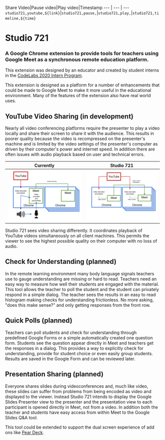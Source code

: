 Share Video|Pause video|Play video|Timestamp 
--- | --- | ---
`studio721,youtube,${link}`|`studio721,pause,`|`studio721,play,`|`studio721,timeline,${time}`

# Studio 721
### A Google Chrome extension to provide tools for teachers using Google Meet as a synchronous remote education platform.
This extension was designed by an educator and created by student interns in the [CodeLabs 2020 Intern Program](https://www.srnd.org/codelabs).

This extension is designed as a platform for a number of enhancements that could be made to Google Meet to make it more useful in the educational environment. Many of the features of the extension also have real world uses.

## YouTube Video Sharing (in development)
Nearly all video conferencing platforms require the presenter to play a video locally and share their screen to share it with the audience. This results in poorer quality because the video is recompressed on the presenter's machine and is limited by the video settings of the presenter's computer as driven by their computer's power and internet speed. In addition there are often issues with audio playback based on user and technical errors.

| Currently | Studio 721 |
|-----------|------------|
| <img src="assets/Before.png" width=350px alt="current flow diagram" /> | <img src="assets/After.png" width=350px alt="Studio 721 flow diagram" /> |

Studio 721 sees video sharing differently. It coordinates playback of YouTube videos simultaneously on all client machines. This permits the viewer to see the highest possible quality on their computer with no loss of audio.

## Check for Understanding (planned)
In the remote learning environment many body language signals teachers use to gauge understanding are missing or hard to read. Teachers need an easy way to measure how well their students are engaged with the material. This tool allows the teacher to poll the student and the student can privately respond in a simple dialog. The teacher sees the results in an easy to read histogram making checks for understanding frictionless. No more asking, "does this make sense?" and only getting responses from the front row.

## Quick Polls (planned)
Teachers can poll students and check for understanding through predefined Google Forms or a simple automatically created one question form. Students see the question appear directly in Meet and teachers get the responses in a dialog. This provides a way to explicitly check for understanding, provide for student choice or even easily group students. Results are saved in the Google Form and can be reviewed later.

## Presentation Sharing (planned)
Everyone shares slides during videoconferences and, much like video, these slides can suffer from problems from being encoded as video and displayed to the viewer. Instead Studio 721 intends to display the Google Slides Presenter view to the presenter and the presentation view to each participant is opened directly in Meet, not from a video. In addition both the teacher and students have easy access from within Meet to the Google Slides Q&A tool.

This tool could be extended to support the dual screen experience of add ons like [Pear Deck](https://peardeck.com).


